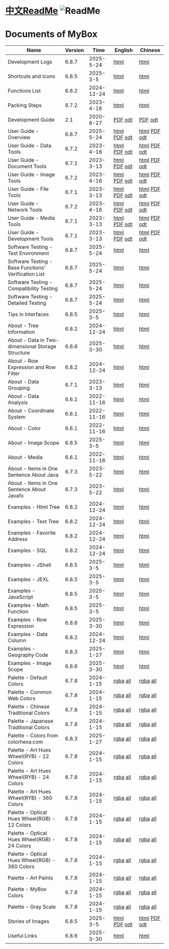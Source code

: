 # [中文ReadMe](https://github.com/Mararsh/MyBoxDoc)   ![ReadMe](https://mararsh.github.io/MyBox/iconGo.png)   

# Documents of MyBox         

|              Name              | Version |   Time     |                                                                                                                                            English                                                                                                                                            |                                                                                                                                            Chinese                                                                                                                                            |
|--------------------------------|---------|------------|-----------------------------------------------------------------------------------------------------------------------------------------------------------------------------------------------------------------------------------------------------------------------------------------------|-----------------------------------------------------------------------------------------------------------------------------------------------------------------------------------------------------------------------------------------------------------------------------------------------|
| Development Logs               | 6.8.7   | 2025-5-24  | [html](https://mara-mybox.sourceforge.io/mybox_devLogs_en.html)                                                                                                                                                                                                                                 | [html](https://mara-mybox.sourceforge.io/mybox_devLogs_zh.html)                                                                                                                                                                                                                                    |
| Shortcuts and Icons            | 6.8.5   | 2025-3-5   | [html](https://mara-mybox.sourceforge.io/mybox_shortcuts_en.html)                                                                                                                                                                                                                               | [html](https://mara-mybox.sourceforge.io/mybox_shortcuts_zh.html)                                                                                                                                                                                                                                  |
| Functions List                 | 6.8.2   | 2024-12-24 | [html](https://mara-mybox.sourceforge.io/mybox_functions_en.html)                                                                                                                                                                                                                               | [html](https://mara-mybox.sourceforge.io/mybox_functions_zh.html)                                                                                                                                                                                                                                  |
| Packing Steps                  | 6.7.2   | 2023-4-16  | [html](https://mara-mybox.sourceforge.io/pack_steps_en.html)                                                                                                                                                                                                                                    | [html](https://mara-mybox.sourceforge.io/pack_steps.html)                                                                                                                                                                                                                                       |
| Development Guide              | 2.1     | 2020-8-27  | [PDF](https://mara-mybox.sourceforge.io/guide/MyBox-DevGuide-en.pdf) [odt](https://mara-mybox.sourceforge.io/guide/MyBox-DevGuide-en.odt)                                                                                                                                                                                  | [PDF](https://mara-mybox.sourceforge.io/guide/MyBox-DevGuide-zh.pdf)  [odt](https://mara-mybox.sourceforge.io/guide/MyBox-DevGuide-zh.odt)                                                                                                                                                                                                                |
| User Guide - Overview          | 6.8.7   | 2025-5-24  | [html](https://mara-mybox.sourceforge.io/guide/en/MyBox-Overview-en/MyBox-Overview-en.html) [PDF](https://mara-mybox.sourceforge.io/guide/MyBox-Overview-en.pdf) [odt](https://mara-mybox.sourceforge.io/guide/MyBox-Overview-en.odt)                     | [html](https://mara-mybox.sourceforge.io/guide/zh/MyBox-Overview-zh/MyBox-Overview-zh.html) [PDF](https://mara-mybox.sourceforge.io/guide/MyBox-Overview-zh.pdf) [odt](https://mara-mybox.sourceforge.io/guide/MyBox-Overview-zh.odt)                     |
| User Guide - Data Tools        | 6.7.2   | 2023-4-16  | [html](https://mara-mybox.sourceforge.io/guide/en/MyBox-DataTools-en/MyBox-DataTools-en.html) [PDF](https://mara-mybox.sourceforge.io/guide/MyBox-DataTools-en.pdf) [odt](https://mara-mybox.sourceforge.io/guide/MyBox-DataTools-en.odt)                 | [html](https://mara-mybox.sourceforge.io/guide/zh/MyBox-DataTools-zh/MyBox-DataTools-zh.html) [PDF](https://mara-mybox.sourceforge.io/guide/MyBox-DataTools-zh.pdf) [odt](https://mara-mybox.sourceforge.io/guide/MyBox-DataTools-zh.odt)                 |
| User Guide - Document Tools    | 6.7.1   | 2023-3-13  | [html](https://mara-mybox.sourceforge.io/guide/en/MyBox-DocumentTools-en/MyBox-DocumentTools-en.html) [PDF](https://mara-mybox.sourceforge.io/guide/MyBox-DocumentTools-en.pdf) [odt](https://mara-mybox.sourceforge.io/guide/MyBox-DocumentTools-en.odt) | [html](https://mara-mybox.sourceforge.io/guide/zh/MyBox-DocumentTools-zh/MyBox-DocumentTools-zh.html) [PDF](https://mara-mybox.sourceforge.io/guide/MyBox-DocumentTools-zh.pdf) [odt](https://mara-mybox.sourceforge.io/guide/MyBox-DocumentTools-zh.odt) |
| User Guide - Image Tools       | 6.7.2   | 2023-4-16  | [html](https://mara-mybox.sourceforge.io/guide/en/MyBox-ImageTools-en/MyBox-ImageTools-en.html) [PDF](https://mara-mybox.sourceforge.io/guide/MyBox-ImageTools-en.pdf) [odt](https://mara-mybox.sourceforge.io/guide/MyBox-ImageTools-en.odt)             | [html](https://mara-mybox.sourceforge.io/guide/zh/MyBox-ImageTools-zh/MyBox-ImageTools-zh.html) [PDF](https://mara-mybox.sourceforge.io/guide/MyBox-ImageTools-zh.pdf) [odt](https://mara-mybox.sourceforge.io/guide/MyBox-ImageTools-zh.odt)             |
| User Guide - File Tools        | 6.7.1   | 2023-3-13  | [html](https://mara-mybox.sourceforge.io/guide/en/MyBox-FileTools-en/MyBox-FileTools-en.html) [PDF](https://mara-mybox.sourceforge.io/guide/MyBox-FileTools-en.pdf) [odt](https://mara-mybox.sourceforge.io/guide/MyBox-FileTools-en.odt)                 | [html](https://mara-mybox.sourceforge.io/guide/zh/MyBox-FileTools-zh/MyBox-FileTools-zh.html) [PDF](https://mara-mybox.sourceforge.io/guide/MyBox-FileTools-zh.pdf) [odt](https://mara-mybox.sourceforge.io/guide/MyBox-FileTools-zh.odt)                 |
| User Guide - Network Tools     | 6.7.2   | 2023-4-16  | [html](https://mara-mybox.sourceforge.io/guide/en/MyBox-NetworkTools-en/MyBox-NetworkTools-en.html) [PDF](https://mara-mybox.sourceforge.io/guide/MyBox-NetworkTools-en.pdf) [odt](https://mara-mybox.sourceforge.io/guide/MyBox-NetworkTools-en.odt)     | [html](https://mara-mybox.sourceforge.io/guide/zh/MyBox-NetworkTools-zh/MyBox-NetworkTools-zh.html) [PDF](https://mara-mybox.sourceforge.io/guide/MyBox-NetworkTools-zh.pdf) [odt](https://mara-mybox.sourceforge.io/guide/MyBox-NetworkTools-zh.odt)     |
| User Guide - Media Tools       | 6.7.1   | 2023-3-13  | [html](https://mara-mybox.sourceforge.io/guide/en/MyBox-MediaTools-en/MyBox-MediaTools-en.html) [PDF](https://mara-mybox.sourceforge.io/guide/MyBox-MediaTools-en.pdf) [odt](https://mara-mybox.sourceforge.io/guide/MyBox-MediaTools-en.odt)             | [html](https://mara-mybox.sourceforge.io/guide/zh/MyBox-MediaTools-zh/MyBox-MediaTools-zh.html) [PDF](https://mara-mybox.sourceforge.io/guide/MyBox-MediaTools-zh.pdf) [odt](https://mara-mybox.sourceforge.io/guide/MyBox-MediaTools-zh.odt)             |
| User Guide - Development Tools | 6.7.1   | 2023-3-13  | [html](https://mara-mybox.sourceforge.io/guide/en/MyBox-DevTools-en/MyBox-DevTools-en.html) [PDF](https://mara-mybox.sourceforge.io/guide/MyBox-DevTools-en.pdf) [odt](https://mara-mybox.sourceforge.io/guide/MyBox-DevTools-en.odt)                     | [html](https://mara-mybox.sourceforge.io/guide/zh/MyBox-DevTools-zh/MyBox-DevTools-zh.html) [PDF](https://mara-mybox.sourceforge.io/guide/MyBox-DevTools-zh.pdf) [odt](https://mara-mybox.sourceforge.io/guide/MyBox-DevTools-zh.odt)                     |
| Software Testing - Test Environment                   | 6.8.7   | 2025-5-24  | [html](https://mara-mybox.sourceforge.io/mybox_TestEnvironment_en.html)                                                                                                                                                                                                                                 | [html](https://mara-mybox.sourceforge.io/mybox_TestEnvironment_zh.html)                                                                                                                                                                                                                                    |
| Software Testing - Base Functions' Verification List  | 6.8.7   | 2025-5-24  | [html](https://mara-mybox.sourceforge.io/mybox_BaseVerificationList_en.html)                                                                                                                                                                                                                               | [html](https://mara-mybox.sourceforge.io/mybox_BaseVerificationList_zh.html)                                                                                                                                                                                                                                  |
| Software Testing - Compatibility Testing              | 6.8.7   | 2025-5-24  | [html](https://mara-mybox.sourceforge.io/mybox_CompatibilityTesting_en.html)                                                                                                                                                                                                                               | [html](https://mara-mybox.sourceforge.io/mybox_CompatibilityTesting_zh.html)                                                                                                                                                                                                                                  |
| Software Testing - Detailed Testing                   | 6.8.7   | 2025-5-24  | [html](https://mara-mybox.sourceforge.io/mybox_DetailedTesting_en.html)                                                                                                                                                                                                                                    | [html](https://mara-mybox.sourceforge.io/mybox_DetailedTesting_zh.html)                                                                                                                                                                                                                                       |
| Tips in Interfaces             | 6.8.5   | 2025-3-5    | [html](https://mara-mybox.sourceforge.io/mybox_interface_tips_en.html)                                                                                                                                                                                                                           | [html](https://mara-mybox.sourceforge.io/mybox_interface_tips_zh.html)                                                                                                                                                                                                                                    |
| About - Tree Information       | 6.8.2   | 2024-12-24   | [html](https://mara-mybox.sourceforge.io/mybox_about_tree_en.html)                                                                                                                                                                                                                     | [html](https://mara-mybox.sourceforge.io/mybox_about_tree_zh.html)                                                                                                                                                                                                                                    |
| About - Data in Two-dimensional Storage Structure | 6.8.6   | 2025-3-30     | [html](https://mara-mybox.sourceforge.io/mybox_about_data2d_en.html)                                                                                                                                                                                                                     | [html](https://mara-mybox.sourceforge.io/mybox_about_data2d_zh.html)                                                                                                                                                                                                                                    |
| About - Row Expression and Row Filter             | 6.8.2   | 2024-12-24    | [html](https://mara-mybox.sourceforge.io/mybox_about_row_expression_en.html)                                                                                                                                                                                                                     | [html](https://mara-mybox.sourceforge.io/mybox_about_row_expression_zh.html)                                                                                                                                                                                                                                    |
| About - Data Grouping          | 6.7.1   | 2023-3-13   | [html](https://mara-mybox.sourceforge.io/mybox_about_grouping_en.html)                                                                                                                                                                                                                     | [html](https://mara-mybox.sourceforge.io/mybox_about_grouping_zh.html)                                                                                                                                                                                                                                    |
| About - Data Analysis          | 6.6.1   | 2022-11-16 | [html](https://mara-mybox.sourceforge.io/mybox_about_data_analysis_en.html)                                                                                                                                                                                                                     | [html](https://mara-mybox.sourceforge.io/mybox_about_data_analysis_zh.html)                                                                                                                                                                                                                                    |              
| About - Coordinate System      | 6.6.1   | 2022-11-16 | [html](https://mara-mybox.sourceforge.io/mybox_about_coordinate_system_en.html)                                                                                                                                                                                                                 | [html](https://mara-mybox.sourceforge.io/mybox_about_coordinate_system_zh.html)                                                                                                                                                                                                                                    |              
| About - Color                  | 6.6.1   | 2022-11-16 | [html](https://mara-mybox.sourceforge.io/mybox_about_color_en.html)                                                                                                                                                                                                                             | [html](https://mara-mybox.sourceforge.io/mybox_about_color_zh.html)                                                                                                                                                                                                                                    |              
| About - Image Scope            | 6.8.5   | 2025-3-5   | [html](https://mara-mybox.sourceforge.io/mybox_about_image_scope_en.html)                                                                                                                                                                                                                             | [html](https://mara-mybox.sourceforge.io/mybox_about_image_scope_zh.html)                                                                                                                                                                                                                                    |
| About - Media                  | 6.6.1   | 2022-11-16 | [html](https://mara-mybox.sourceforge.io/mybox_about_media_en.html)                                                                                                                                                                                                                             | [html](https://mara-mybox.sourceforge.io/mybox_about_media_zh.html)                                                                                                                                                                                                                                    |              
| About - Items in One Sentence About Java        | 6.7.3   | 2023-5-22 | [html](https://mara-mybox.sourceforge.io/mybox_about_java_en.html)                                                                                                                                                                                                                     | [html](https://mara-mybox.sourceforge.io/mybox_about_java.html)                                                                                                                                                                                                                                    |
| About - Items in One Sentence About Javafx      | 6.7.3   | 2023-5-22 | [html](https://mara-mybox.sourceforge.io/mybox_about_javafx_en.html)                                                                                                                                                                                                                     | [html](https://mara-mybox.sourceforge.io/mybox_about_javafx.html)                                                                                                                                                                                                                                    |
| Examples - Html Tree           | 6.8.2   | 2024-12-24 | [html](https://mara-mybox.sourceforge.io/mybox_examples_Node_Html_en.html)                                                                                                                                                                                                                          | [html](https://mara-mybox.sourceforge.io/mybox_examples_Node_Html_zh.html)                                                                                                                                                                                                                                    |
| Examples - Text Tree           | 6.8.2   | 2024-12-24 | [html](https://mara-mybox.sourceforge.io/mybox_examples_Node_Text_en.html)                                                                                                                                                                                                                           | [html](https://mara-mybox.sourceforge.io/mybox_examples_Node_Text_zh.html)                                                                                                                                                                                                                                    |
| Examples - Favorite Address    | 6.8.2   | 2024-12-24 | [html](https://mara-mybox.sourceforge.io/mybox_examples_Node_Web_Favorite_en.html)                                                                                                                                                                                                                   | [html](https://mara-mybox.sourceforge.io/mybox_examples_Node_Web_Favorite_zh.html)                                                                                                                                                                                                                                    |
| Examples - SQL                 | 6.8.2   | 2024-12-24 | [html](https://mara-mybox.sourceforge.io/mybox_examples_Node_SQL_en.html)                                                                                                                                                                                                                            | [html](https://mara-mybox.sourceforge.io/mybox_examples_Node_SQL_zh.html)                                                                                                                                                                                                                                    |
| Examples - JShell              | 6.8.5   | 2025-3-5   | [html](https://mara-mybox.sourceforge.io/mybox_examples_Node_JShell_en.html)                                                                                                                                                                                                                         | [html](https://mara-mybox.sourceforge.io/mybox_examples_Node_JShell_zh.html)                                                                                                                                                                                                                                    |
| Examples - JEXL                | 6.8.5   | 2025-3-5   | [html](https://mara-mybox.sourceforge.io/mybox_examples_Node_JEXL_en.html)                                                                                                                                                                                                                           | [html](https://mara-mybox.sourceforge.io/mybox_examples_Node_JEXL_zh.html)                                                                                                                                                                                                                                    |
| Examples - JavaScript          | 6.8.5   | 2025-3-5   | [html](https://mara-mybox.sourceforge.io/mybox_examples_Node_JavaScript_en.html)                                                                                                                                                                                                                     | [html](https://mara-mybox.sourceforge.io/mybox_examples_Node_JavaScript_zh.html)                                                                                                                                                                                                                                    |              
| Examples - Math Function       | 6.8.5   | 2025-3-5   | [html](https://mara-mybox.sourceforge.io/mybox_examples_Node_Math_Function_en.html)                                                                                                                                                                                                                   | [html](https://mara-mybox.sourceforge.io/mybox_examples_Node_Math_Function_zh.html)                                                                                                                                                                                                                                    |              
| Examples - Row Expression      | 6.8.6   | 2025-3-30  | [html](https://mara-mybox.sourceforge.io/mybox_examples_Node_Row_Expression_en.html)                                                                                                                                                                                                                     | [html](https://mara-mybox.sourceforge.io/mybox_examples_Node_Row_Expression_zh.html)                                                                                                                                                                                                                                    |              
| Examples - Data Column         | 6.8.2   | 2024-12-24 | [html](https://mara-mybox.sourceforge.io/mybox_examples_Node_Data_Column_en.html)                                                                                                                                                                                                                     | [html](https://mara-mybox.sourceforge.io/mybox_examples_Node_Data_Column_zh.html)                                                                                                                                                                                                                                    |
| Examples - Geography Code      | 6.8.3   | 2025-1-27  | [html](https://mara-mybox.sourceforge.io/mybox_examples_Node_Geography_Code_en.html)                                                                                                                                                                                                                     | [html](https://mara-mybox.sourceforge.io/mybox_examples_Node_Geography_Code_zh.html)                                                                                                                                                                                                                                    |
| Examples - Image Scope         | 6.8.6   | 2025-3-30  | [html](https://mara-mybox.sourceforge.io/mybox_examples_Node_Image_Scope_en.html)                                                                                                                                                                                                                     | [html](https://mara-mybox.sourceforge.io/mybox_examples_Node_Image_Scope_zh.html)                                                                                                                                                                                                                                    |
| Palette - Default Colors                        | 6.7.8   | 2024-1-15 | [rgba](https://mara-mybox.sourceforge.io/mybox_palette_default_rgba_en.html)  [all](https://mara-mybox.sourceforge.io/mybox_palette_default_all_en.html)                                                                                                                                  | [rgba](https://mara-mybox.sourceforge.io/mybox_palette_default_rgba_zh.html)  [all](https://mara-mybox.sourceforge.io/mybox_palette_default_all_zh.html)                                                                                                                                                                                                                                   |
| Palette - Common Web Colors                     | 6.7.8   | 2024-1-15 | [rgba](https://mara-mybox.sourceforge.io/mybox_palette_web_rgba_en.html)  [all](https://mara-mybox.sourceforge.io/mybox_palette_web_all_en.html)                                                                                                                                  | [rgba](https://mara-mybox.sourceforge.io/mybox_palette_web_rgba_zh.html)  [all](https://mara-mybox.sourceforge.io/mybox_palette_web_all_zh.html)                                                                                                                                                                                                                                   |
| Palette - Chinese Traditional Colors            | 6.7.8   | 2024-1-15 | [rgba](https://mara-mybox.sourceforge.io/mybox_palette_chinese_rgba_en.html)  [all](https://mara-mybox.sourceforge.io/mybox_palette_chinese_all_en.html)                                                                                                                          | [rgba](https://mara-mybox.sourceforge.io/mybox_palette_chinese_rgba_zh.html) [all](https://mara-mybox.sourceforge.io/mybox_palette_chinese_all_zh.html)                                                                                                                                                                                                                                    |
| Palette - Japanese Traditional Colors           | 6.7.8   | 2024-1-15 | [rgba](https://mara-mybox.sourceforge.io/mybox_palette_japanese_rgba_en.html)  [all](https://mara-mybox.sourceforge.io/mybox_palette_japanese_all_en.html)                                                                                                                        | [rgba](https://mara-mybox.sourceforge.io/mybox_palette_japanese_rgba_zh.html)  [all](https://mara-mybox.sourceforge.io/mybox_palette_japanese_all_zh.html)                                                                                                                                                                                                                                  |
| Palette - Colors from colorhexa.com             | 6.8.3   | 2025-1-27 | [rgba](https://mara-mybox.sourceforge.io/mybox_palette_colorhexa_rgba_en.html)  [all](https://mara-mybox.sourceforge.io/mybox_palette_colorhexa_all_en.html)                                                                                                                      | [rgba](https://mara-mybox.sourceforge.io/mybox_palette_colorhexa_rgba_zh.html)  [all](https://mara-mybox.sourceforge.io/mybox_palette_colorhexa_all_zh.html)                                                                                                                                                                                                                                   |
| Palette - Art Hues Wheel(RYB) - 12 Colors       | 6.7.8   | 2024-1-15 | [rgba](https://mara-mybox.sourceforge.io/mybox_palette_ryb12_rgba_en.html)  [all](https://mara-mybox.sourceforge.io/mybox_palette_ryb12_all_en.html)                                                                                                                                  | [rgba](https://mara-mybox.sourceforge.io/mybox_palette_ryb12_rgba_zh.html)  [all](https://mara-mybox.sourceforge.io/mybox_palette_ryb12_all_zh.html)                                                                                                                                                                                                                                   |
| Palette - Art Hues Wheel(RYB) - 24 Colors       | 6.7.8   | 2024-1-15 | [rgba](https://mara-mybox.sourceforge.io/mybox_palette_ryb24_rgba_en.html)  [all](https://mara-mybox.sourceforge.io/mybox_palette_ryb24_all_en.html)                                                                                                                                  | [rgba](https://mara-mybox.sourceforge.io/mybox_palette_ryb24_rgba_zh.html)  [all](https://mara-mybox.sourceforge.io/mybox_palette_ryb24_all_zh.html)                                                                                                                                                                                                                                   |
| Palette - Art Hues Wheel(RYB) - 360 Colors      | 6.7.8   | 2024-1-15 | [rgba](https://mara-mybox.sourceforge.io/mybox_palette_ryb360_rgba_en.html)  [all](https://mara-mybox.sourceforge.io/mybox_palette_ryb360_all_en.html)                                                                                                                                  | [rgba](https://mara-mybox.sourceforge.io/mybox_palette_ryb360_rgba_zh.html)  [all](https://mara-mybox.sourceforge.io/mybox_palette_ryb360_all_zh.html)                                                                                                                                                                                                                                   |
| Palette - Optical Hues Wheel(RGB) - 12 Colors   | 6.7.8   | 2024-1-15 | [rgba](https://mara-mybox.sourceforge.io/mybox_palette_rgb12_rgba_en.html)  [all](https://mara-mybox.sourceforge.io/mybox_palette_rgb12_all_en.html)                                                                                                                                  | [rgba](https://mara-mybox.sourceforge.io/mybox_palette_rgb12_rgba_zh.html)  [all](https://mara-mybox.sourceforge.io/mybox_palette_rgb12_all_zh.html)                                                                                                                                                                                                                                   |
| Palette - Optical Hues Wheel(RGB) - 24 Colors   | 6.7.8   | 2024-1-15 | [rgba](https://mara-mybox.sourceforge.io/mybox_palette_rgb24_rgba_en.html)  [all](https://mara-mybox.sourceforge.io/mybox_palette_rgb24_all_en.html)                                                                                                                                  | [rgba](https://mara-mybox.sourceforge.io/mybox_palette_rgb24_rgba_zh.html)  [all](https://mara-mybox.sourceforge.io/mybox_palette_rgb24_all_zh.html)                                                                                                                                                                                                                                   |
| Palette - Optical Hues Wheel(RGB) - 360 Colors  | 6.7.8   | 2024-1-15 | [rgba](https://mara-mybox.sourceforge.io/mybox_palette_rgb360_rgba_en.html)  [all](https://mara-mybox.sourceforge.io/mybox_palette_rgb360_all_en.html)                                                                                                                                  | [rgba](https://mara-mybox.sourceforge.io/mybox_palette_rgb360_rgba_zh.html)  [all](https://mara-mybox.sourceforge.io/mybox_palette_rgb360_all_zh.html)                                                                                                                                                                                                                                   |
| Palette - Art Paints                            | 6.7.8   | 2024-1-15 | [rgba](https://mara-mybox.sourceforge.io/mybox_palette_art_paints_rgba_en.html)  [all](https://mara-mybox.sourceforge.io/mybox_palette_art_paints_all_en.html)                                                                                                                                  | [rgba](https://mara-mybox.sourceforge.io/mybox_palette_art_paints_rgba_zh.html)  [all](https://mara-mybox.sourceforge.io/mybox_palette_art_paints_all_zh.html)                                                                                                                                                                                                                                   |
| Palette - MyBox Colors                          | 6.7.8   | 2024-1-15 | [rgba](https://mara-mybox.sourceforge.io/mybox_palette_mybox_rgba_en.html)  [all](https://mara-mybox.sourceforge.io/mybox_palette_mybox_all_en.html)                                                                                                                              | [rgba](https://mara-mybox.sourceforge.io/mybox_palette_mybox_rgba_zh.html)  [all](https://mara-mybox.sourceforge.io/mybox_palette_mybox_all_zh.html)                                                                                                                                                                                                                                   |
| Palette - Gray Scale                            | 6.7.8   | 2024-1-15 | [rgba](https://mara-mybox.sourceforge.io/mybox_palette_gray_rgba_en.html)  [all](https://mara-mybox.sourceforge.io/mybox_palette_gray_all_en.html)                                                                                                                                  | [rgba](https://mara-mybox.sourceforge.io/mybox_palette_gray_rgba_zh.html)  [all](https://mara-mybox.sourceforge.io/mybox_palette_gray_all_zh.html)                                                                                                                                                                                                                                   |
| Stories of Images                               | 6.8.5   | 2025-3-5 | [html](https://mara-mybox.sourceforge.io/guide/MyBox-StoriesOfImages-en.html) [PDF](https://sourceforge.net/projects/mara-mybox/files/documents/latests/MyBox-StoriesOfImages-en.pdf) [odt](https://sourceforge.net/projects/mara-mybox/files/documents/latests/MyBox-StoriesOfImages-en.odt)                     | [html](https://mara-mybox.sourceforge.io/guide/MyBox-StoriesOfImages-zh.html) [PDF](https://sourceforge.net/projects/mara-mybox/files/documents/latests/MyBox-StoriesOfImages-zh.pdf) [odt](https://sourceforge.net/projects/mara-mybox/files/documents/latests/MyBox-StoriesOfImages-zh.odt)                     |   
| Useful Links                   | 6.8.6   | 2025-3-30 | [html](https://mara-mybox.sourceforge.io/mybox_useful_link_en.html)                                                                                                                                                                                                                             | [html](https://mara-mybox.sourceforge.io/mybox_useful_link_zh.html)                                                                                                                                                                                                                                    |
